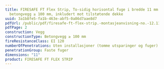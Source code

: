 ```yaml
---
title: FIRESAFE FT Flex Strip, To-sidig horisontal fuge i bredde 11 mm i
  betongvegg ≥ 100 mm, inkludert mot tilstøtende dekke
uuid: 3a1b8fe5-fa1b-463e-abf5-0a86d7aae8d7
pdfUrl: /public/pdf/firesafe-ft-flex-strip.-montasjeanvisning-no.-12.11.2019.pdf
pdfPage: 2
construction: Vegg
constructionType: Betongvegg ≥ 100 mm
fireResistanceClass: EI 120
numberOfPenetrations: Uten installasjoner (tomme utsparinger og fuger)
penetrationGroup: Faste fuger
dimensions: "11"
product: FIRESAFE FT FLEX STRIP
---
```

